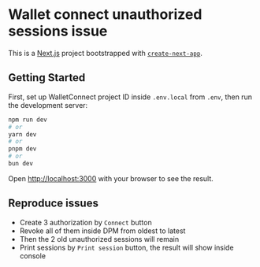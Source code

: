 # Wallet connect unauthorized sessions issue

This is a [Next.js](https://nextjs.org/) project bootstrapped with [`create-next-app`](https://github.com/vercel/next.js/tree/canary/packages/create-next-app).

## Getting Started

First, set up WalletConnect project ID inside `.env.local` from `.env`, then run the development server:

```bash
npm run dev
# or
yarn dev
# or
pnpm dev
# or
bun dev
```

Open [http://localhost:3000](http://localhost:3000) with your browser to see the result.

## Reproduce issues

* Create 3 authorization by `Connect` button
* Revoke all of them inside DPM from oldest to latest
* Then the 2 old unauthorized sessions will remain
* Print sessions by `Print session` button, the result will show inside console